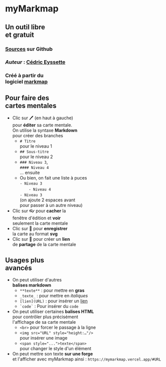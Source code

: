 # myMarkmap

## Un outil libre<br> et gratuit

### <span class="ml-2">[Sources](https://github.com/eyssette/myMarkmap/) sur Github</span>
### _Auteur_ : [Cédric Eyssette](https://eyssette.github.io/)
### Créé à partir du<br> logiciel [markmap](https://markmap.js.org/)

## Pour faire des<br> cartes mentales

- Clic sur 🖊️ (en haut à gauche)<br>pour **éditer** sa carte mentale. <br>On utilise la syntaxe **Markdown**<br>pour créer des branches
  - `# Titre` <br>pour le niveau 1
  - `## Sous-titre`<br> pour le niveau 2
  - `### Niveau 3`,<br> `#### Niveau 4`<br>… ensuite
  - Ou bien, on fait une liste à puces<br>`- Niveau 3`<br>　`  - Niveau 4`<br>`- Niveau 3`<br>(on ajoute 2 espaces avant <br>pour  passer à un autre niveau)
- Clic sur 👓 pour **cacher** la<br> fenêtre d'édition et **voir** <br>seulement la carte mentale
- Clic sur 💾 pour **enregistrer** <br>la carte au format **svg**
- Clic sur 🔗 pour créer un **lien**<br> de **partage** de la carte mentale


## Usages plus<br> avancés

- On peut utiliser d'autres<br> **balises markdown**
  - `**texte**` : pour mettre en **gras**
  - `_texte_` : pour mettre en _italiques_
  - `[lien](URL)` : pour insérer un [lien](https://eyssette.github.io/)
  - ``` `code` ``` : Pour insérer du `code` 
- On peut utiliser certaines **balises HTML**<br>pour contrôler plus précisément<br>l'affichage de sa carte mentale
  - `<br>` pour forcer le passage à la ligne
  - `<img src="URL" style="height:…"/>`<br>pour insérer une image
  - `<span style="...">texte</span>`<br>pour changer le style d'un élément
- On peut mettre son texte **sur une forge**<br> et l'afficher avec myMarkmap ainsi :
`https://mymarkmap.vercel.app/#URL`

